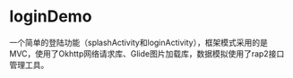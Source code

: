 # loginDemo
一个简单的登陆功能（splashActivity和loginActivity），框架模式采用的是MVC，使用了Okhttp网络请求库、Glide图片加载库，数据模拟使用了rap2接口管理工具。
